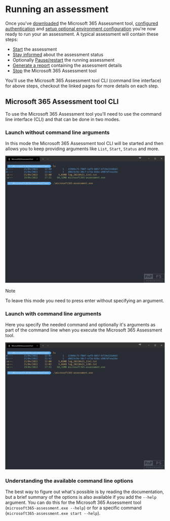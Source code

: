 # Running an assessment

Once you've [downloaded](download.md) the Microsoft 365 Assessment tool, [configured authentication](setupauth.md) and [setup optional environment configuration](configuration.md) you're now ready to run your an assessment. A typical assessment will contain these steps:

- [Start](assess-start.md) the assessment
- [Stay informed](assess-operations.md) about the assessment status
- Optionally [Pause/restart](assess-operations.md) the running assessment
- [Generate a report](assess-report.md) containing the assessment details
- [Stop](assess-stop.md) the Microsoft 365 Assessment tool

You'll use the Microsoft 365 Assessment tool CLI (command line interface) for above steps, checkout the linked pages for more details on each step.

## Microsoft 365 Assessment tool CLI

To use the Microsoft 365 Assessment tool you'll need to use the command line interface (CLI) and that can be done in two modes.

### Launch without command line arguments

In this mode the Microsoft 365 Assessment tool CLI will be started and then allows you to keep providing arguments like `List`, `Start`, `Status` and more.

![argument less gif](../images/assessmentnoarguments.gif)

> [!Note]
> To leave this mode you need to press enter without specifying an argument.

### Launch with command line arguments

Here you specify the needed command and optionally it's arguments as part of the command line when you execute the Microsoft 365 Assessment tool.

![argument less gif](../images/assessmentarguments.gif)

### Understanding the available command line options

The best way to figure out what's possible is by reading the documentation, but a brief summary of the options is also available if you add the `--help` argument. You can do this for the Microsoft 365 Assessment tool (`microsoft365-assessment.exe --help`) or for a specific command (`microsoft365-assessment.exe start --help`).
